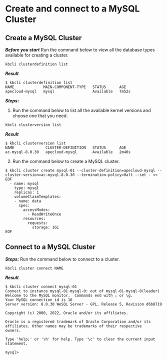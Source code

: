 # Create and connect to a MySQL Cluster
## Create a MySQL Cluster
***Before you start***
Run the command below to view all the database types available for creating a cluster. 
```
kbcli clusterdefinition list
```
***Result***
```
$ kbcli clusterdefinition list
NAME             MAIN-COMPONENT-TYPE   STATUS      AGE
apecloud-mysql   mysql                 Available   7m52s
```
***Steps:***
1. Run the command below to list all the available kernel versions and choose one that you need.
```
kbcli clusterversion list
```
***Result***
```
$ kbcli clusterversion list
NAME              CLUSTER-DEFINITION   STATUS      AGE
ac-mysql-8.0.30   apecloud-mysql       Available   2m40s
```
2. Run the command below to create a MySQL cluster. 
```
$ kbcli cluster create mysql-01 --cluster-definition=apecloud-mysql --cluster-version=ac-mysql-8.0.30 --termination-policy=Halt --set - << EOF
  - name: mysql
    type: mysql
    replicas: 1
    volumeClaimTemplates:
    - name: data
      spec:
        accessModes:
          - ReadWriteOnce
        resources:
          requests:
            storage: 1Gi
EOF
```
## Connect to a MySQL Cluster
***Steps:***
Run the command below to connect to a cluster.
```
kbcli cluster connect NAME
```

***Result***
```
$ kbcli cluster connect mysql-01
Connect to instance mysql-01-mysql-0: out of mysql-01-mysql-0(leader)
Welcome to the MySQL monitor.  Commands end with ; or \g.
Your MySQL connection id is 16
Server version: 8.0.30 WeSQL Server - GPL, Release 5, Revision d6b8719

Copyright (c) 2000, 2022, Oracle and/or its affiliates.

Oracle is a registered trademark of Oracle Corporation and/or its
affiliates. Other names may be trademarks of their respective
owners.

Type 'help;' or '\h' for help. Type '\c' to clear the current input statement.

mysql>
```